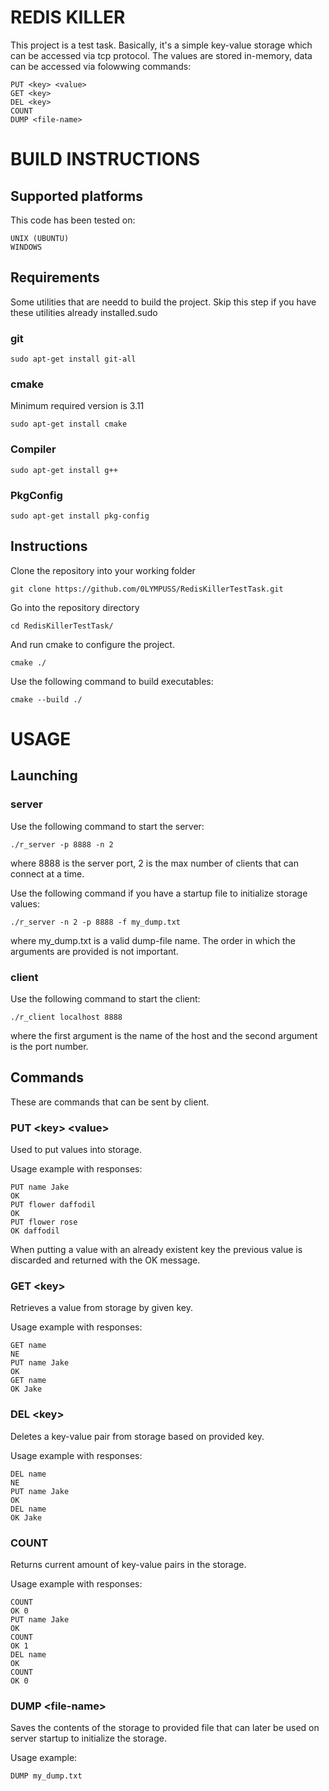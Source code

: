 # REDIS KILLER

This project is a test task. Basically, it's a simple key-value storage which can be accessed via tcp protocol. The values are stored in-memory, data can be accessed via folowwing commands:
```
PUT <key> <value>
GET <key>
DEL <key>
COUNT
DUMP <file-name>
```

# BUILD INSTRUCTIONS
## Supported platforms
This code has been tested on:
```
UNIX (UBUNTU)
WINDOWS
```
## Requirements
Some utilities that are needd to build the project. Skip this step if you have these utilities already installed.sudo
### git
```
sudo apt-get install git-all
```
### cmake
Minimum required version is 3.11
```
sudo apt-get install cmake
```
### Compiler
```
sudo apt-get install g++
```
### PkgConfig
```
sudo apt-get install pkg-config
```


## Instructions
Clone the repository into your working folder
```
git clone https://github.com/0LYMPUSS/RedisKillerTestTask.git
```
Go into the repository directory
```
cd RedisKillerTestTask/
```
And run cmake to configure the project.
```
cmake ./
```
Use the following command to build executables:
```
cmake --build ./
```



# USAGE
## Launching
### server
Use the following command to start the server:
```
./r_server -p 8888 -n 2
```
where 8888 is the server port, 2 is the max number of clients that can connect at a time. 

Use the following command if you have a startup file to initialize storage values:
```
./r_server -n 2 -p 8888 -f my_dump.txt
```
where my_dump.txt is a valid dump-file name.
The order in which the arguments are provided is not important.

### client
Use the following command to start the client:
```
./r_client localhost 8888
```
where the first argument is the name of the host and the second argument is the port number.

## Commands
These are commands that can be sent by client.
### PUT \<key\> \<value\>
Used to put values into storage.

Usage example with responses:
```
PUT name Jake
OK
PUT flower daffodil
OK
PUT flower rose
OK daffodil
```
When putting a value with an already existent key the previous value is discarded and returned with the OK message.


### GET \<key\>
Retrieves a value from storage by given key.

Usage example with responses:
```
GET name
NE
PUT name Jake
OK
GET name
OK Jake
```


### DEL \<key\>
Deletes a key-value pair from storage based on provided key.

Usage example with responses:
```
DEL name
NE
PUT name Jake
OK
DEL name
OK Jake
```


### COUNT
Returns current amount of key-value pairs in the storage.

Usage example with responses:
```
COUNT
OK 0
PUT name Jake
OK
COUNT
OK 1
DEL name
OK
COUNT
OK 0
```

### DUMP \<file-name\>
Saves the contents of the storage to provided file that can later be used on server startup to initialize the storage.

Usage example:
```
DUMP my_dump.txt
```




















